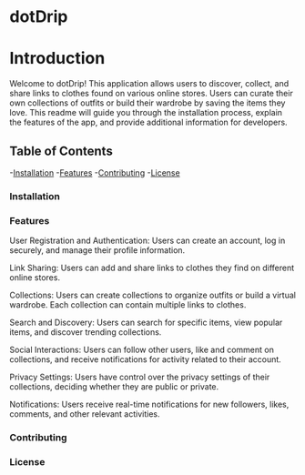 # dotDrip

# Introduction 

Welcome to dotDrip! This application allows users to discover, collect, and share links to clothes found on various online stores. 
Users can curate their own collections of outfits or build their wardrobe by saving the items they love. 
This readme will guide you through the installation process, explain the features of the app, and provide additional information for developers.

## Table of Contents 

-[Installation](#installation)
-[Features](#features)
-[Contributing](#contributing)
-[License](#license)


### Installation


### Features

User Registration and Authentication: Users can create an account, log in securely, and manage their profile information.

Link Sharing: Users can add and share links to clothes they find on different online stores.

Collections: Users can create collections to organize outfits or build a virtual wardrobe. Each collection can contain multiple links to clothes.

Search and Discovery: Users can search for specific items, view popular items, and discover trending collections.

Social Interactions: Users can follow other users, like and comment on collections, and receive notifications for activity related to their account.

Privacy Settings: Users have control over the privacy settings of their collections, deciding whether they are public or private.

Notifications: Users receive real-time notifications for new followers, likes, comments, and other relevant activities.


### Contributing

### License
